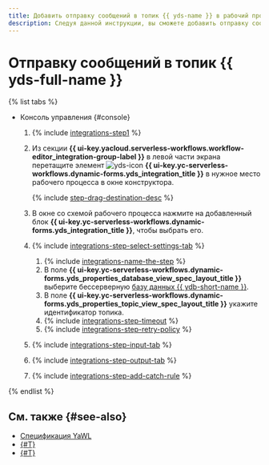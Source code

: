 ```yaml
---
title: Добавить отправку сообщений в топик {{ yds-name }} в рабочий процесс {{ sw-name }}
description: Следуя данной инструкции, вы сможете добавить отправку сообщений в топик {{ yds-full-name }} в рабочий процесс {{ sw-full-name }} с помощью конструктора шагов рабочего процесса.
---
```


# Отправку сообщений в топик {{ yds-full-name }}

{% list tabs %}

- Консоль управления {#console}

  1. {% include [integrations-step1](../../../../_includes/serverless-integrations/workflows-constructor/integrations-step1.md) %} 
  1. Из секции **{{ ui-key.yacloud.serverless-workflows.workflow-editor_integration-group-label }}** в левой части экрана перетащите элемент ![yds-icon](../../../../_assets/yds-icon.svg) **{{ ui-key.yc-serverless-workflows.dynamic-forms.yds_integration_title }}** в нужное место рабочего процесса в окне конструктора.

      {% include [step-drag-destination-desc](../../../../_includes/serverless-integrations/workflows-constructor/step-drag-destination-desc.md) %}
  1. В окне со схемой рабочего процесса нажмите на добавленный блок **{{ ui-key.yc-serverless-workflows.dynamic-forms.yds_integration_title }}**, чтобы выбрать его.
  1. {% include [integrations-step-select-settings-tab](../../../../_includes/serverless-integrations/workflows-constructor/integrations-step-select-settings-tab.md) %}

      1. {% include [integrations-name-the-step](../../../../_includes/serverless-integrations/workflows-constructor/integrations-name-the-step.md) %}
      1. В поле **{{ ui-key.yc-serverless-workflows.dynamic-forms.yds_properties_database_view_spec_layout_title }}** выберите бессерверную [базу данных {{ ydb-short-name }}](../../../../ydb/concepts/resources.md#serverless).
      1. В поле **{{ ui-key.yc-serverless-workflows.dynamic-forms.yds_properties_topic_view_spec_layout_title }}** укажите идентификатор топика.
      1. {% include [integrations-step-timeout](../../../../_includes/serverless-integrations/workflows-constructor/integrations-step-timeout.md) %}
      1. {% include [integrations-step-retry-policy](../../../../_includes/serverless-integrations/workflows-constructor/integrations-step-retry-policy.md) %}
  1. {% include [integrations-step-input-tab](../../../../_includes/serverless-integrations/workflows-constructor/integrations-step-input-tab.md) %}
  1. {% include [integrations-step-output-tab](../../../../_includes/serverless-integrations/workflows-constructor/integrations-step-output-tab.md) %}
  1. {% include [integrations-step-add-catch-rule](../../../../_includes/serverless-integrations/workflows-constructor/integrations-step-add-catch-rule.md) %}

{% endlist %}

## См. также {#see-also}

* [Спецификация YaWL](../../../concepts/workflows/yawl/integration/yds.md)
* [{#T}](../workflow/create-constructor.md)
* [{#T}](../workflow/update.md)
